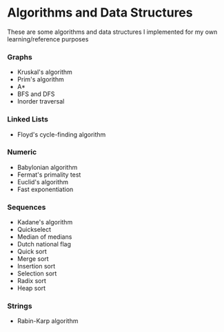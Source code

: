 Algorithms and Data Structures
==========

These are some algorithms and data structures I implemented for my own learning/reference purposes

### Graphs
- Kruskal's algorithm
- Prim's algorithm
- A*
- BFS and DFS
- Inorder traversal

### Linked Lists
- Floyd's cycle-finding algorithm

### Numeric
- Babylonian algorithm
- Fermat's primality test
- Euclid's algorithm
- Fast exponentiation

### Sequences
- Kadane's algorithm
- Quickselect
- Median of medians
- Dutch national flag
- Quick sort
- Merge sort
- Insertion sort
- Selection sort
- Radix sort
- Heap sort

### Strings
- Rabin-Karp algorithm
